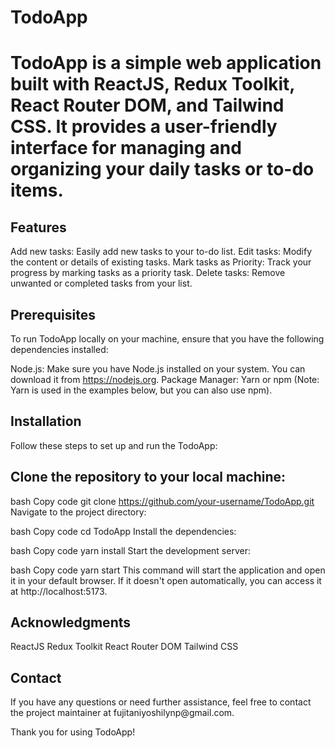 <h1>TodoApp<h1>
  
<p>TodoApp is a simple web application built with ReactJS, Redux Toolkit, React Router DOM, and Tailwind CSS. It provides a user-friendly interface for managing and organizing your daily tasks or to-do items.</p>

<h2>Features</h2>
Add new tasks: Easily add new tasks to your to-do list.
Edit tasks: Modify the content or details of existing tasks.
Mark tasks as Priority: Track your progress by marking tasks as a priority task.
Delete tasks: Remove unwanted or completed tasks from your list.

<h2>Prerequisites</h2>
To run TodoApp locally on your machine, ensure that you have the following dependencies installed:

Node.js: Make sure you have Node.js installed on your system. You can download it from https://nodejs.org.
Package Manager: Yarn or npm (Note: Yarn is used in the examples below, but you can also use npm).
<h2>Installation</h2>
Follow these steps to set up and run the TodoApp:

<h2>Clone the repository to your local machine:</h2>

bash
Copy code
git clone https://github.com/your-username/TodoApp.git
Navigate to the project directory:

bash
Copy code
cd TodoApp
Install the dependencies:

bash
Copy code
yarn install
Start the development server:

bash
Copy code
yarn start
This command will start the application and open it in your default browser. If it doesn't open automatically, you can access it at http://localhost:5173.

<h2>Acknowledgments</h2>
ReactJS
Redux Toolkit
React Router DOM
Tailwind CSS

<h2>Contact</h2>
If you have any questions or need further assistance, feel free to contact the project maintainer at fujitaniyoshilynp@gmail.com.

Thank you for using TodoApp!
